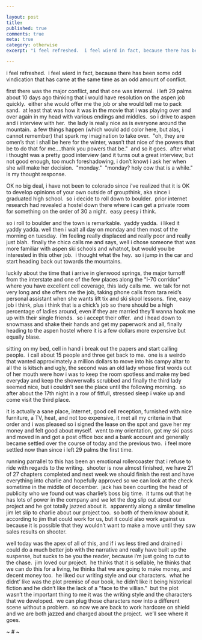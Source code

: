 ```yaml
---

layout: post
title: 
published: true
comments: true
meta: true
category: otherwise
excerpt: "i feel refreshed.  i feel wierd in fact, because there has been some odd vindication that has came at the same time as an odd amount of conflict."

---
```


i feel refreshed.  i feel wierd in fact, because there has been some odd vindication that has came at the same time as an odd amount of conflict.

first there was the major conflict, and that one was internal.  i left 29 palms about 10 days ago thinking that i would have resolution on the aspen job quickly.  either she would offer me the job or she would tell me to pack sand.  at least that was how it was in the movie that i was playing over and over again in my head with various endings and middles.  so i drive to aspen and i interview with her.  the lady is really nice as is everyone around the mountain.  a few things happen (which would add color here, but alas, i cannot remember) that spark my imagination to take over.  "oh, they are omen’s that i shall be here for the winter, wasn’t that nice of the powers that be to do that for me….thank you powers that be."  and so it goes.  after what i thought was a pretty good interview (and it turns out a great interview, but not good enough, too much foreshadowing, i don’t know) i ask her when she will make her decision.  "monday."  "monday? holy cow that is a while."  is my thought response. 

OK no big deal, i have not been to colorado since i’ve realized that it is OK to develop opinions of your own outside of groupthink, aka since i graduated high school.  so i decide to roll down to boulder.  prior internet research had revealed a hostel down there where i can get a private room for something on the order of 30 a night.  easy peesy i think.

so i roll to boulder and the town is remarkable.  yaddy yadda.  i liked it yaddy yadda. well then i wait all day on monday and then most of the morning on tuesday.  i’m feeling really displaced and really poor and really just blah.  finally the chica calls me and says, well i chose someone that was more familiar with aspen ski schools and whatnot, but would you be interested in this other job.  i thought what the hey.  so i jump in the car and start heading back out towards the mountains.

luckily about the time that i arrive in glenwood springs, the major turnoff from the interstate and one of the few places along the "I-70 corridor" where you have excellent cell coverage, this lady calls me.  we talk for not very long and she offers me the job, taking phone calls from tara reid’s personal assistant when she wants lift tix and ski skool lessons.  fine, easy job i think, plus i think that is a chick’s job so there should be a high percentage of ladies around, even if they are married they’ll wanna hook me up with their single friends.  so i accept their offer.  and i head down to snowmass and shake their hands and get my paperwork and all, finally heading to the aspen hostel where it is a few dollars more expensive but equally blase.  

sitting on my bed, cell in hand i break out the papers and start calling people.  i call about 15 people and three get back to me.  one is a weirdo that wanted approximately a million dollars to move into his campy altar to all the is kitsch and ugly, the second was an old lady whose first words out of her mouth were how i was to keep the room spotless and make my bed everyday and keep the showerwalls scrubbed and finally the third lady seemed nice, but i couldn’t see the place until the following morning.  so after about the 17th night in a row of fitfull, stressed sleep i wake up and come visit the third place.  

it is actually a sane place, internet, good cell reception, furnished with nice furniture, a TV, heat, and not too expensive, it met all my criteria in that order and i was pleased so i signed the lease on the spot and gave her my money and felt good about myself.  went to my orientation, got my ski pass and moved in and got a post office box and a bank account and generally became settled over the course of today and the previous two.  i feel more settled now than since i left 29 palms the first time.  

running parrallel to this has been an emotional rollercoaster that i refuse to ride with regards to the writing.  shooter is now almost finished, we have 21 of 27 chapters completed and next week we should finish the rest and have everything into charlie and hopefully approved so we can look at the check sometime in the middle of december.  jack has been courting the head of publicity who we found out was charlie’s boss big time.  it turns out that he has lots of power in the company and we let the dog slip out about our project and he got totally jazzed about it.  apparently along a similar timeline jim let slip to charlie about our project too.  so both of them know about it.  according to jim that could work for us, but it could also work against us because it is possible that they wouldn’t want to make a move until they saw sales results on shooter.

well today was the apex of all of this, and if i ws less tired and drained i could do a much better job with the narrative and really have built up the suspense, but sucks to be you the reader, because i’m just going to cut to the chase.  jim loved our project.  he thinks that it is sellable, he thinks that we can do this for a living, he thinks that we are going to make money, and decent money too.  he liked our writing style and our characters.  what he didnt’ like was the plot premise of our book, he didn’t like it being historical fiction and he didn’t like the lack of a "face to the villian."  but the plot wasn’t the important thing to me it was the writing style and the characters that we developed.  we can plug those characters now into a different scene without a problem.  so now we are back to work hardcore on shield and we are both jazzed and charged about the project.  we’ll see where it goes.

~ # ~